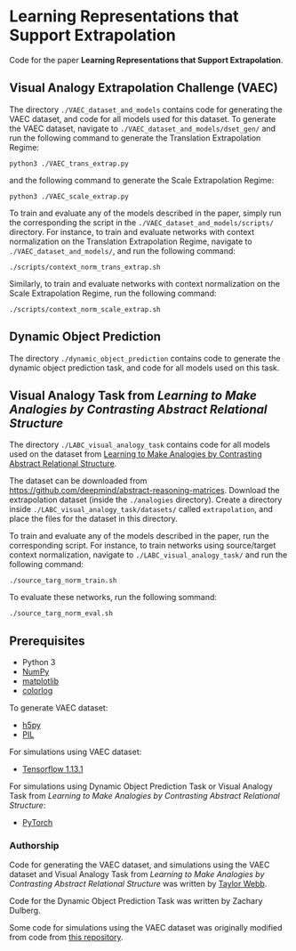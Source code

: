 # Learning Representations that Support Extrapolation

Code for the paper **Learning Representations that Support Extrapolation**.

## Visual Analogy Extrapolation Challenge (VAEC)

The directory `./VAEC_dataset_and_models` contains code for generating the VAEC dataset, and code for all models used for this dataset. To generate the VAEC dataset, navigate to `./VAEC_dataset_and_models/dset_gen/` and run the following command to generate the Translation Extrapolation Regime:
```
python3 ./VAEC_trans_extrap.py
```
and the following command to generate the Scale Extrapolation Regime:
```
python3 ./VAEC_scale_extrap.py
```

To train and evaluate any of the models described in the paper, simply run the corresponding the script in the `./VAEC_dataset_and_models/scripts/` directory. For instance, to train and evaluate networks with context normalization on the Translation Extrapolation Regime, navigate to `./VAEC_dataset_and_models/`, and run the following command:
```
./scripts/context_norm_trans_extrap.sh
```
Similarly, to train and evaluate networks with context normalization on the Scale Extrapolation Regime, run the following command:
```
./scripts/context_norm_scale_extrap.sh
```

## Dynamic Object Prediction

The directory `./dynamic_object_prediction` contains code to generate the dynamic object prediction task, and code for all models used on this task.

## Visual Analogy Task from *Learning to Make Analogies by Contrasting Abstract Relational Structure*

The directory `./LABC_visual_analogy_task` contains code for all models used on the dataset from [Learning to Make Analogies by Contrasting Abstract Relational Structure](https://arxiv.org/abs/1902.00120).

The dataset can be downloaded from https://github.com/deepmind/abstract-reasoning-matrices. Download the extrapolation dataset (inside the `./analogies` directory). Create a directory inside `./LABC_visual_analogy_task/datasets/` called `extrapolation`, and place the files for the dataset in this directory.

To train and evaluate any of the models described in the paper, run the corresponding script. For instance, to train networks using source/target context normalization, navigate to `./LABC_visual_analogy_task/` and run the following command:
```
./source_targ_norm_train.sh
```
To evaluate these networks, run the following sommand:
```
./source_targ_norm_eval.sh
```

## Prerequisites

- Python 3
- [NumPy](https://numpy.org/)
- [matplotlib](https://matplotlib.org/)
- [colorlog](https://github.com/borntyping/python-colorlog)

To generate VAEC dataset:
- [h5py](http://docs.h5py.org/en/latest/)
- [PIL](https://pillow.readthedocs.io/en/3.1.x/installation.html)

For simulations using VAEC dataset:
- [Tensorflow 1.13.1](https://www.tensorflow.org/)

For simulations using Dynamic Object Prediction Task or Visual Analogy Task from *Learning to Make Analogies by Contrasting Abstract Relational Structure*:
- [PyTorch](https://pytorch.org/)

### Authorship

Code for generating the VAEC dataset, and simulations using the VAEC dataset and Visual Analogy Task from *Learning to Make Analogies by Contrasting Abstract Relational Structure* was written by [Taylor Webb](https://github.com/taylorwwebb). 

Code for the Dynamic Object Prediction Task was written by Zachary Dulberg. 

Some code for simulations using the VAEC dataset was originally modified from code from [this repository](https://github.com/clvrai/Relation-Network-Tensorflow).
